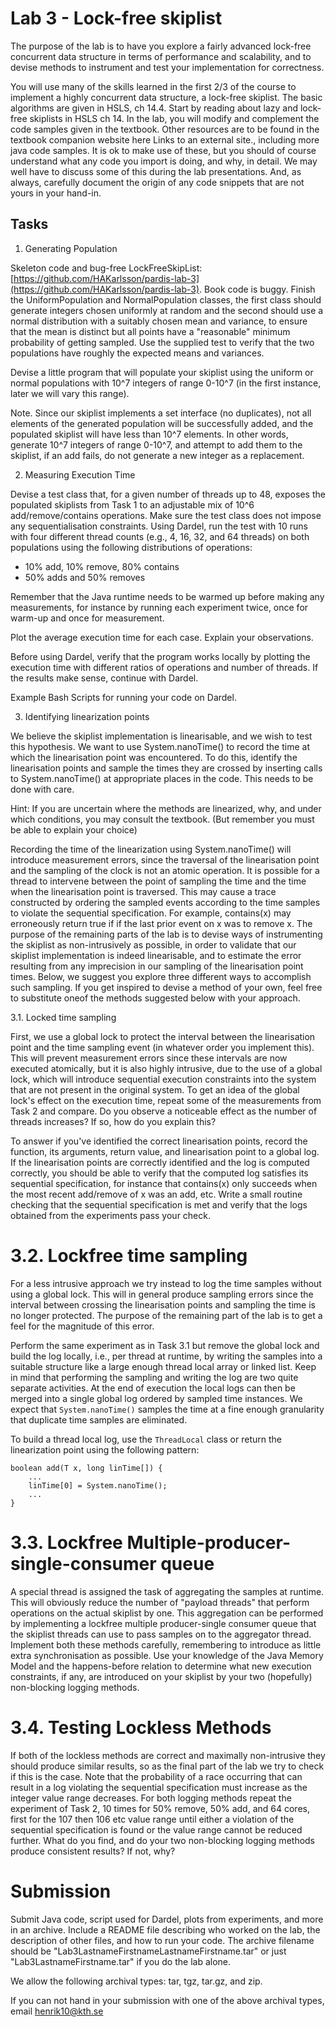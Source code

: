 # Lab 3 - Lock-free skiplist

The purpose of the lab is to have you explore a fairly advanced lock-free concurrent data structure in terms of performance and scalability, and to devise methods to instrument and test your implementation for correctness.

You will use many of the skills learned in the first 2/3 of the course to implement a highly concurrent data structure, a lock-free skiplist. The basic algorithms are given in HSLS, ch 14.4. Start by reading about lazy and lock-free skiplists in HSLS ch 14. In the lab, you will modify and complement the code samples given in the textbook. Other resources are to be found in the textbook companion website here Links to an external site., including more java code samples. It is ok to make use of these, but you should of course understand what any code you import is doing, and why, in detail. We may well have to discuss some of this during the lab presentations. And, as always, carefully document the origin of any code snippets that are not yours in your hand-in.

## Tasks

1. Generating Population

Skeleton code and bug-free LockFreeSkipList: [https://github.com/HAKarlsson/pardis-lab-3](https://github.com/HAKarlsson/pardis-lab-3). Book code is buggy. Finish the UniformPopulation and NormalPopulation classes, the first class should generate integers chosen uniformly at random and the second should use a normal distribution with a suitably chosen mean and variance, to ensure that the mean is distinct but all points have a "reasonable" minimum probability of getting sampled. Use the supplied test to verify that the two populations have roughly the expected means and variances.

Devise a little program that will populate your skiplist using the uniform or normal populations with 10^7 integers of range 0-10^7 (in the first instance, later we will vary this range).

Note. Since our skiplist implements a set interface (no duplicates), not all elements of the generated population will be successfully added, and the populated skiplist will have less than 10^7 elements. In other words, generate 10^7 integers of range 0-10^7, and attempt to add them to the skiplist, if an add fails, do not generate a new integer as a replacement.

2. Measuring Execution Time

Devise a test class that, for a given number of threads up to 48, exposes the populated skiplists from Task 1 to an adjustable mix of 10^6 add/remove/contains operations. Make sure the test class does not impose any sequentialisation constraints. Using Dardel, run the test with 10 runs with four different thread counts (e.g., 4, 16, 32, and 64 threads) on both populations using the following distributions of operations:

- 10% add, 10% remove, 80% contains
- 50% adds and 50% removes

Remember that the Java runtime needs to be warmed up before making any measurements, for instance by running each experiment twice, once for warm-up and once for measurement.

Plot the average execution time for each case. Explain your observations. 

Before using Dardel, verify that the program works locally by plotting the execution time with different ratios of operations and number of threads. If the results make sense, continue with Dardel.

Example Bash Scripts for running your code on Dardel.

3. Identifying linearization points

We believe the skiplist implementation is linearisable, and we wish to test this hypothesis. We want to use System.nanoTime() to record the time at which the linearisation point was encountered. To do this, identify the linearisation points and sample the times they are crossed by inserting calls to System.nanoTime() at appropriate places in the code. This needs to be done with care.

Hint: If you are uncertain where the methods are linearized, why, and under which conditions, you may consult the textbook. (But remember you must be able to explain your choice)

Recording the time of the linearization using System.nanoTime() will introduce measurement errors, since the traversal of the linearisation point and the sampling of the clock is not an atomic operation. It is possible for a thread to intervene between the point of sampling the time and the time when the linearisation point is traversed. This may cause a trace constructed by ordering the sampled events according to the time samples to violate the sequential specification. For example, contains(x) may erroneously return true if if the last prior event on x was to remove x. The purpose of the remaining parts of the lab is to devise ways of instrumenting the skiplist as non-intrusively as possible, in order to validate that our skiplist implementation is indeed linearisable, and to estimate the error resulting from any imprecision in our sampling of the linearisation point times. Below, we suggest you explore three different ways to accomplish such sampling. If you get inspired to devise a method of your own, feel free to substitute oneof the methods suggested below with your approach.

3.1. Locked time sampling

First, we use a global lock to protect the interval between the linearisation point and the time sampling event (in whatever order you implement this). This will prevent measurement errors since these intervals are now executed atomically, but it is also highly intrusive, due to the use of a global lock, which will introduce sequential execution constraints into the system that are not present in the original system. To get an idea of the global lock's effect on the execution time, repeat some of the measurements from Task 2 and compare. Do you observe a noticeable effect as the number of threads increases? If so, how do you explain this?

To answer if you've identified the correct linearisation points, record the function, its arguments, return value, and linearisation point to a global log. If the linearisation points are correctly identified and the log is computed correctly, you should be able to verify that the computed log satisfies its sequential specification, for instance that contains(x) only succeeds when the most recent add/remove of x was an add, etc. Write a small routine checking that the sequential specification is met and verify that the logs obtained from the experiments pass your check.

# 3.2. Lockfree time sampling
For a less intrusive approach we try instead to log the time samples without using a global lock. This will in general produce sampling errors since the interval between crossing the linearisation points and sampling the time is no longer protected. The purpose of the remaining part of the lab is to get a feel for the magnitude of this error. 

Perform the same experiment as in Task 3.1 but remove the global lock and build the log locally, i.e., per thread at runtime, by writing the samples into a suitable structure like a large enough thread local array or linked list. Keep in mind that performing the sampling and writing the log are two quite separate activities. At the end of execution the local logs can then be merged into a single global log ordered by sampled time instances. We expect that `System.nanoTime()` samples the time at a fine enough granularity that duplicate time samples are eliminated.

To build a thread local log, use the `ThreadLocal` class or return the linearization point using the following pattern:

```
boolean add(T x, long linTime[]) {
    ...
    linTime[0] = System.nanoTime();
    ...
}
```

# 3.3. Lockfree Multiple-producer-single-consumer queue
A special thread is assigned the task of aggregating the samples at runtime. This will obviously reduce the number of "payload threads" that perform operations on the actual skiplist by one. This aggregation can be performed by implementing a lockfree multiple producer-single consumer queue that the skiplist threads can use to pass samples on to the aggregator thread. Implement both these methods carefully, remembering to introduce as little extra synchronisation as possible. Use your knowledge of the Java Memory Model and the happens-before relation to determine what new execution constraints, if any, are introduced on your skiplist by your two (hopefully) non-blocking logging methods.

# 3.4. Testing Lockless Methods
If both of the lockless methods are correct and maximally non-intrusive they should produce similar results, so as the final part of the lab we try to check if this is the case. Note that the probability of a race occurring that can result in a log violating the sequential specification must increase as the integer value range decreases. For both logging methods repeat the experiment of Task 2, 10 times for 50% remove, 50% add, and 64 cores, first for the 107 then 106 etc value range until either a violation of the sequential specification is found or the value range cannot be reduced further. What do you find, and do your two non-blocking logging methods produce consistent results? If not, why?

# Submission
Submit Java code, script used for Dardel, plots from experiments, and more in an archive. Include a README file describing who worked on the lab, the description of other files, and how to run your code. The archive filename should be "Lab3LastnameFirstnameLastnameFirstname.tar" or just "Lab3LastnameFirstname.tar" if you do the lab alone.

We allow the following archival types: tar, tgz, tar.gz, and zip.

If you can not hand in your submission with one of the above archival types, email [henrik10@kth.se](mailto:henrik10@kth.se)